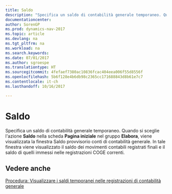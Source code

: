 ```yaml
---
title: Saldo
description: "Specifica un saldo di contabilità generale temporaneo. Quando si sceglie l'azione **Saldo** nella scheda **Pagina iniziale** nel gruppo **Elabora**, viene visualizzata la finestra Saldo provvisorio conti di contabilità generale. In tale finestra viene visualizzato il saldo dei movimenti contabili registrati finali e il saldo di quelli immessi nelle registrazioni COGE correnti."
documentationcenter: 
author: SorenGP
ms.prod: dynamics-nav-2017
ms.topic: article
ms.devlang: na
ms.tgt_pltfrm: na
ms.workload: na
ms.search.keywords: 
ms.date: 07/01/2017
ms.author: sgroespe
ms.translationtype: HT
ms.sourcegitcommit: 4fefaef7380ac10836fcac404eea006f55d8556f
ms.openlocfilehash: 5b6f128e4b6db98c2365cc171688843d8b61e7c7
ms.contentlocale: it-ch
ms.lasthandoff: 10/16/2017

---
```

# <a name="balance"></a>Saldo
Specifica un saldo di contabilità generale temporaneo. Quando si sceglie l'azione **Saldo** nella scheda **Pagina iniziale** nel gruppo **Elabora**, viene visualizzata la finestra Saldo provvisorio conti di contabilità generale. In tale finestra viene visualizzato il saldo dei movimenti contabili registrati finali e il saldo di quelli immessi nelle registrazioni COGE correnti.  
  
## <a name="see-also"></a>Vedere anche  
 [Procedura: Visualizzare i saldi temporanei nelle registrazioni di contabilità generale](how-to-view-temporary-balances-in-general-ledger-journals.md)
